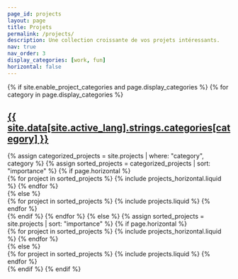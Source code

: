 ```yaml
---
page_id: projects
layout: page
title: Projets
permalink: /projects/
description: Une collection croissante de vos projets intéressants.
nav: true
nav_order: 3
display_categories: [work, fun]
horizontal: false
---
```


<!-- pages/projects.md -->
<div class="projects">
  {% if site.enable_project_categories and page.display_categories %}
    <!-- Display categorized projects -->
    {% for category in page.display_categories %}
      <a id="{{ site.data[site.active_lang].strings.categories[category] }}" href=".#{{ site.data[site.active_lang].strings.categories[category] }}">
        <h2 class="category">{{ site.data[site.active_lang].strings.categories[category] }}</h2>
      </a>
      {% assign categorized_projects = site.projects | where: "category", category %}
      {% assign sorted_projects = categorized_projects | sort: "importance" %}
      <!-- Generate cards for each project -->
      {% if page.horizontal %}
        <div class="container">
          <div class="row row-cols-1 row-cols-md-2">
            {% for project in sorted_projects %}
              {% include projects_horizontal.liquid %}
            {% endfor %}
          </div>
        </div>
      {% else %}
        <div class="row row-cols-1 row-cols-md-3">
          {% for project in sorted_projects %}
            {% include projects.liquid %}
          {% endfor %}
        </div>
      {% endif %}
    {% endfor %}
  {% else %}
    <!-- Display projects without categories -->
    {% assign sorted_projects = site.projects | sort: "importance" %}
    <!-- Generate cards for each project -->
    {% if page.horizontal %}
      <div class="container">
        <div class="row row-cols-1 row-cols-md-2">
          {% for project in sorted_projects %}
            {% include projects_horizontal.liquid %}
          {% endfor %}
        </div>
      </div>
    {% else %}
      <div class="row row-cols-1 row-cols-md-3">
        {% for project in sorted_projects %}
          {% include projects.liquid %}
        {% endfor %}
      </div>
    {% endif %}
  {% endif %}
</div>
